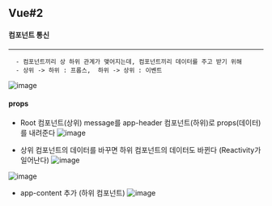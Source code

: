 ## Vue#2

#### 컴포넌트 통신
----
```
  - 컴포넌트끼리 상 하위 관계가 맺어지는데, 컴포넌트끼리 데이터를 주고 받기 위해
  - 상위 -> 하위 : 프롭스,  하위 -> 상위 : 이벤트
```

![image](https://user-images.githubusercontent.com/76584547/135607910-3f9417f7-50f2-401f-83e1-1efbf9e3ed16.png)


#### props
+ Root 컴포넌트(상위) message를 app-header 컴포넌트(하위)로 props(데이터)를 내려준다
![image](https://user-images.githubusercontent.com/76584547/135708422-edf3a3b3-f49d-4d2c-b602-4966008d9e73.png)

+ 상위 컴포넌트의 데이터를 바꾸면 하위 컴포넌트의 데이터도 바뀐다 (Reactivity가 일어난다)
![image](https://user-images.githubusercontent.com/76584547/135708552-57f8b401-746e-478d-bf65-52f8c1261a6d.png)

![image](https://user-images.githubusercontent.com/76584547/135708568-a9886482-58e8-473f-aa55-280a4455ae6b.png)


+ app-content 추가 (하위 컴포넌트)
![image](https://user-images.githubusercontent.com/76584547/135708789-a9a93f3d-d99f-414d-8ae4-01788d1f8e43.png)
